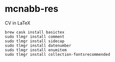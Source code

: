 # mcnabb-res
CV in LaTeX

```
brew cask install basictex
sudo tlmgr install comment
sudo tlmgr install sidecap
sudo tlmgr install datenumber
sudo tlmgr install enumitem
sudo tlmgr install collection-fontsrecommended
```
